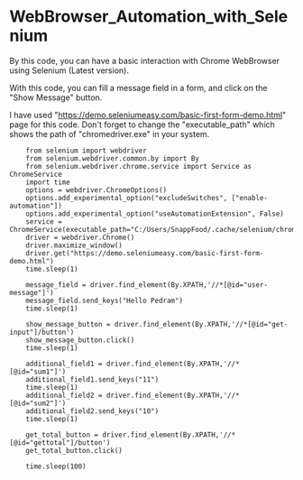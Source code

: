 # WebBrowser_Automation_with_Selenium
By this code, you can have a basic interaction with Chrome WebBrowser using Selenium (Latest version).

With this code, you can fill a message field in a form, and click on the "Show Message" button.

I have used "https://demo.seleniumeasy.com/basic-first-form-demo.html" page for this code.
Don't forget to change the "executable_path" which shows the path of "chromedriver.exe" in your system.

        from selenium import webdriver
        from selenium.webdriver.common.by import By
        from selenium.webdriver.chrome.service import Service as ChromeService
        import time
        options = webdriver.ChromeOptions()
        options.add_experimental_option("excludeSwitches", ["enable-automation"])
        options.add_experimental_option("useAutomationExtension", False)
        service = ChromeService(executable_path="C:/Users/SnappFood/.cache/selenium/chromedriver/win32/110.0.5481.77/chromedriver.exe")
        driver = webdriver.Chrome()
        driver.maximize_window()
        driver.get("https://demo.seleniumeasy.com/basic-first-form-demo.html")
        time.sleep(1)

        message_field = driver.find_element(By.XPATH,'//*[@id="user-message"]')
        message_field.send_keys("Hello Pedram")
        time.sleep(1)

        show_message_button = driver.find_element(By.XPATH,'//*[@id="get-input"]/button')
        show_message_button.click()
        time.sleep(1)

        additional_field1 = driver.find_element(By.XPATH,'//*[@id="sum1"]')
        additional_field1.send_keys("11")
        time.sleep(1)
        additional_field2 = driver.find_element(By.XPATH,'//*[@id="sum2"]')
        additional_field2.send_keys("10")
        time.sleep(1)

        get_total_button = driver.find_element(By.XPATH,'//*[@id="gettotal"]/button')
        get_total_button.click()

        time.sleep(100)
